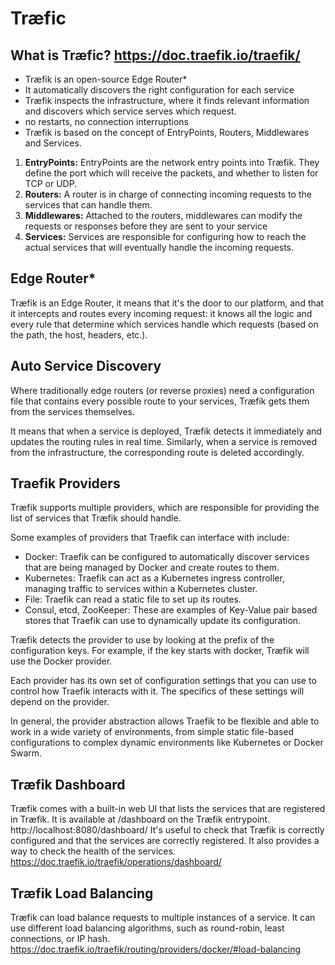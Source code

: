 # Træfic

## What is Træfic? https://doc.traefik.io/traefik/

- Træfik is an open-source Edge Router*
- It automatically discovers the right configuration for each service
- Træfik inspects the infrastructure, where it finds relevant information and discovers which service serves which request.
- no restarts, no connection interruptions
- Træfik is based on the concept of EntryPoints, Routers, Middlewares and Services.


1. **EntryPoints:** EntryPoints are the network entry points into Træfik. They define the port which will receive the packets, and whether to listen for TCP or UDP.
2. **Routers:** A router is in charge of connecting incoming requests to the services that can handle them.
3. **Middlewares:** Attached to the routers, middlewares can modify the requests or responses before they are sent to your service
4. **Services:** Services are responsible for configuring how to reach the actual services that will eventually handle the incoming requests.

## Edge Router*

Træfik is an Edge Router, it means that it's the door to our platform, and that it intercepts and routes every
incoming request: it knows all the logic and every rule that determine which services handle which requests
(based on the path, the host, headers, etc.).

## Auto Service Discovery
Where traditionally edge routers (or reverse proxies) need a configuration file that contains every possible route to
your services, Træfik gets them from the services themselves.

It means that when a service is deployed, Træfik detects it immediately and updates the routing rules in real time.
Similarly, when a service is removed from the infrastructure, the corresponding route is deleted accordingly.


## Traefik Providers

Træfik supports multiple providers, which are responsible for providing the list of services that Træfik should handle.

Some examples of providers that Traefik can interface with include:

 - Docker: Traefik can be configured to automatically discover services that are being managed by Docker and create routes to them. 
 - Kubernetes: Traefik can act as a Kubernetes ingress controller, managing traffic to services within a Kubernetes cluster. 
 - File: Traefik can read a static file to set up its routes. 
 - Consul, etcd, ZooKeeper: These are examples of Key-Value pair based stores that Traefik can use to dynamically update its configuration.

Træfik detects the provider to use by looking at the prefix of the configuration keys. For example, if the key starts 
with docker, Træfik will use the Docker provider.

Each provider has its own set of configuration settings that you can use to control how Traefik interacts with it. 
The specifics of these settings will depend on the provider.

In general, the provider abstraction allows Traefik to be flexible and able to work in a wide variety of environments, 
from simple static file-based configurations to complex dynamic environments like Kubernetes or Docker Swarm.


## Træfik Dashboard

Træfik comes with a built-in web UI that lists the services that are registered in Træfik. It is available at /dashboard on the Træfik entrypoint. http://localhost:8080/dashboard/
It's useful to check that Træfik is correctly configured and that the services are correctly registered. It also provides a way to check the health of the services.
https://doc.traefik.io/traefik/operations/dashboard/


## Træfik Load Balancing

Træfik can load balance requests to multiple instances of a service. It can use different load balancing algorithms, such as round-robin, least connections, or IP hash.
https://doc.traefik.io/traefik/routing/providers/docker/#load-balancing